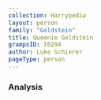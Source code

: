 ```yaml
---
collection: Harrypedia
layout: person
family: "Goldstein"
title: Queenie Goldstein
grampsID: I0294
author: Luke Schierer
pageType: person
---
```


### Analysis

